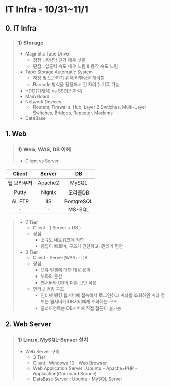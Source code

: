 # IT Infra - 10/31~11/1

## 0. IT Infra
> ### 1) Storage
> * Magnetic Tape Drive
>   * 장점 : 용량당 단가 매우 낮음
>   * 단점 : 입출력 속도 매우 느림 & 동작 속도 느림
> * Tape Storage Automatic System
>   * 저장 및 보관하기 위해 라벨링을 해야함
>   * Barcode 방식을 활용해서 긴 자리수 기록 가능
> * HDD(기계식) vs SSD(전자식)
> * Main Board
> * Network Devices
>   * Routers, Firewalls, Hub, Layer 2 Swtiches, Multi-Layer Switches, Bridges, Repeater, Modems
> * DataBase

## 1. Web
> ### 1) Web, WAS, DB 이해
> * Client vs Server   
>
|Client|Server|DB|
|:---:|:---:|:---:|
|웹 브라우저|Apache2|MySQL|
|Putty|Nignix|오라클DB|
|AL FTP|IIS|PostgreSQL|
|-|-|MS-SQL|
> * 2 Tier
>   * Client - ( Server + DB )
>   * 장점
>     * 소규모 네트워크에 적합
>     * 응답이 빠르며, 구조가 간단하고, 관리가 편함
> * 3 Tier
>   * Client - Server(WAS) - DB
>   * 장점
>     * 오류 발생에 대한 대응 용이
>     * 부하의 분산
>     * 웹서버와 DB의 다른 보안 적용
>   * 인터넷 뱅킹 구조
>     * 인터넷 뱅킹 웹서버에 접속해서 로그인하고 계좌를 조회하면 계좌 정보는 웹서버가 DB서버에게 조회하는 구조
>     * 클라이언트는 DB서버에 직접 접근이 불가능

## 2. Web Server
> ### 1) Linux, MySQL-Server 설치
> * Web Server 구축
>   * 3 Tier
>   * Client : Windows 10 - Web Browser
>   * Web Application Server : Ubuntu - Apache+PHP - Application(Gnuboard Soruce) 
>   * DataBase Server : Ubuntu - MySQL Server
>   

